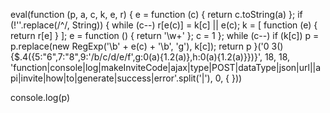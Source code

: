 eval(function (p, a, c, k, e, r) {
  e = function (c) {
    return c.toString(a)
  };
  if (!''.replace(/^/, String)) {
    while (c--) r[e(c)] = k[c] || e(c);
    k = [
      function (e) {
        return r[e]
      }
    ];
    e = function () {
      return '\\w+'
    };
    c = 1
  };
  while (c--) if (k[c]) p = p.replace(new RegExp('\\b' + e(c) + '\\b', 'g'), k[c]);
  return p
}('0 3(){$.4({5:"6",7:"8",9:\'/b/c/d/e/f\',g:0(a){1.2(a)},h:0(a){1.2(a)}})}', 18, 18, 'function|console|log|makeInviteCode|ajax|type|POST|dataType|json|url||api|invite|how|to|generate|success|error'.split('|'), 0, {
}))

console.log(p)
